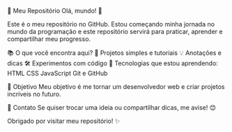 🚀 Meu Repositório
Olá, mundo! 👋

Este é o meu repositório no GitHub. Estou começando minha jornada no mundo da programação e este repositório servirá para praticar, aprender e compartilhar meu progresso.

📚 O que você encontra aqui?
📝 Projetos simples e tutoriais
💡 Anotações e dicas
🛠️ Experimentos com código
🌱 Tecnologias que estou aprendendo:
HTML
CSS
JavaScript
Git e GitHub

🎯 Objetivo
Meu objetivo é me tornar um desenvolvedor web e criar projetos incríveis no futuro.

💬 Contato
Se quiser trocar uma ideia ou compartilhar dicas, me avise! 😊

Obrigado por visitar meu repositório! ✨